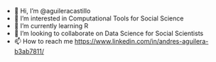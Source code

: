 - 👋 Hi, I’m @aguileracastillo
- 👀 I’m interested in Computational Tools for Social Science
- 🌱 I’m currently learning R
- 💞️ I’m looking to collaborate on Data Science for Social Scientists
- 📫 How to reach me https://www.linkedin.com/in/andres-aguilera-b3ab7811/

<!---
aguileracastillo/aguileracastillo is a ✨ special ✨ repository because its `README.md` (this file) appears on your GitHub profile.
You can click the Preview link to take a look at your changes.
--->
